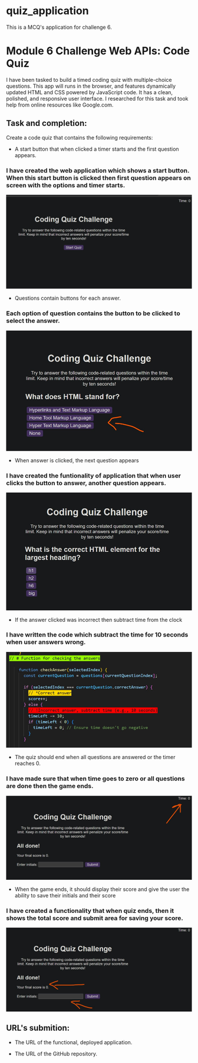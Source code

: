 # quiz_application
This is a MCQ's application for challenge 6. 

# Module 6 Challenge Web APIs: Code Quiz

I have been tasked to build a timed coding quiz with multiple-choice questions. This app will runs in the browser, and features dynamically updated HTML and CSS powered by JavaScript code. It has a clean, polished, and responsive user interface. I researched for this task and took help from online resources like Google.com.

## Task and completion:

Create a code quiz that contains the following requirements:

* A start button that when clicked a timer starts and the first question appears.
###  I have created the web application which shows a start button. When this start button is clicked then first question appears on screen with the options and timer starts.
![This can be seen in the image below](/screenshots/start_button.jpg)

  * Questions contain buttons for each answer.
### Each option of question contains the button to be clicked to select the answer.
![This task completion can be seen in image below](/screenshots/Buttons.jpg)

  * When answer is clicked, the next question appears
### I have created the funtionality of application that when user clicks the button to answer, another question appears.
![This task completion can be seen in image below](/screenshots/question_changed.jpg)

  * If the answer clicked was incorrect then subtract time from the clock
### I have written the code which subtract the time for 10 seconds when user answers wrong.

![This task completion can be seen in image below](/screenshots/wrong_answer.jpg)

* The quiz should end when all questions are answered or the timer reaches 0.
### I have made sure that when time goes to zero or all questions are done then the game ends.
![This task completion can be seen in image below](/screenshots/end_game.jpg)

  * When the game ends, it should display their score and give the user the ability to save their initials and their score
### I have created a functionality that when quiz ends, then it shows the total score and submit area for saving your score.
![This task completion can be seen in image below](/screenshots/submit.jpg)

## URL's submition: 


* The URL of the functional, deployed application.


* The URL of the GitHub repository.
